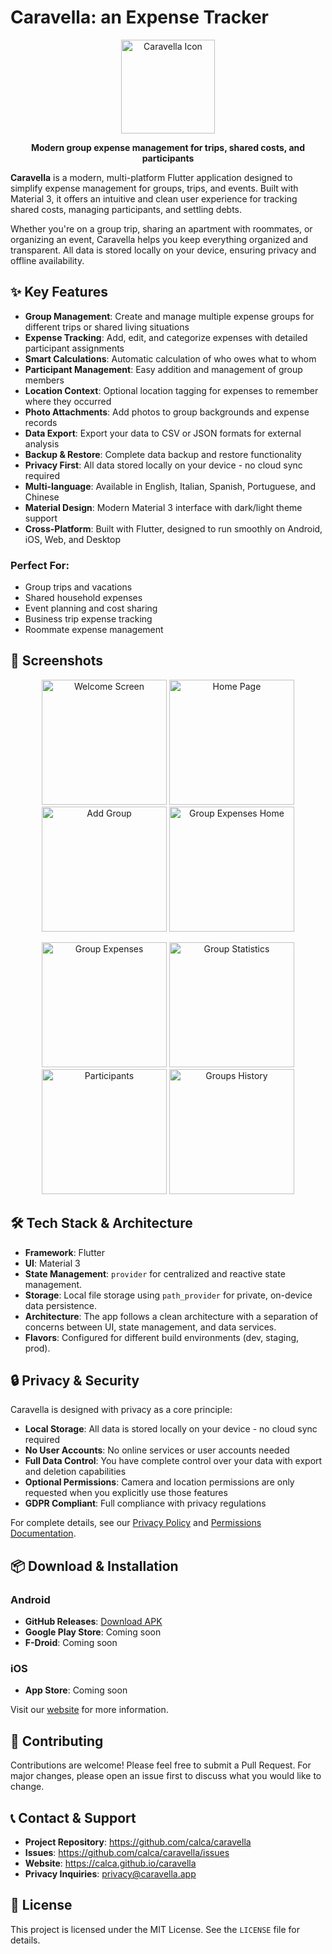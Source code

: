 # Caravella: an Expense Tracker

<p align="center">
  <img src="store/assets/caravella-icon-store.png" alt="Caravella Icon" width="150"/>
</p>

<p align="center">
  <strong>Modern group expense management for trips, shared costs, and participants</strong>
</p>

**Caravella** is a modern, multi-platform Flutter application designed to simplify expense management for groups, trips, and events. Built with Material 3, it offers an intuitive and clean user experience for tracking shared costs, managing participants, and settling debts.

Whether you're on a group trip, sharing an apartment with roommates, or organizing an event, Caravella helps you keep everything organized and transparent. All data is stored locally on your device, ensuring privacy and offline availability.

## ✨ Key Features

- **Group Management**: Create and manage multiple expense groups for different trips or shared living situations
- **Expense Tracking**: Add, edit, and categorize expenses with detailed participant assignments
- **Smart Calculations**: Automatic calculation of who owes what to whom
- **Participant Management**: Easy addition and management of group members
- **Location Context**: Optional location tagging for expenses to remember where they occurred
- **Photo Attachments**: Add photos to group backgrounds and expense records
- **Data Export**: Export your data to CSV or JSON formats for external analysis
- **Backup & Restore**: Complete data backup and restore functionality
- **Privacy First**: All data stored locally on your device - no cloud sync required
- **Multi-language**: Available in English, Italian, Spanish, Portuguese, and Chinese
- **Material Design**: Modern Material 3 interface with dark/light theme support
- **Cross-Platform**: Built with Flutter, designed to run smoothly on Android, iOS, Web, and Desktop

### Perfect For:
- Group trips and vacations
- Shared household expenses
- Event planning and cost sharing
- Business trip expense tracking
- Roommate expense management

## 📱 Screenshots

<p align="center">
  <img src="store/screenshot/01 - Welcome - EN.png" alt="Welcome Screen" width="200"/>
  <img src="store/screenshot/02 - HomePage.png" alt="Home Page" width="200"/>
  <img src="store/screenshot/03 - HomePage - Add.png" alt="Add Group" width="200"/>
  <img src="store/screenshot/04 - Group - Expenses - Home.png" alt="Group Expenses Home" width="200"/>
</p>

<p align="center">
  <img src="store/screenshot/05 - Group - Expenses.png" alt="Group Expenses" width="200"/>
  <img src="store/screenshot/06 - Group - Stats.png" alt="Group Statistics" width="200"/>
  <img src="store/screenshot/07 - Group - Partecipants.png" alt="Participants" width="200"/>
  <img src="store/screenshot/08 - Grops History.png" alt="Groups History" width="200"/>
</p>

## 🛠️ Tech Stack & Architecture

- **Framework**: Flutter
- **UI**: Material 3
- **State Management**: `provider` for centralized and reactive state management.
- **Storage**: Local file storage using `path_provider` for private, on-device data persistence.
- **Architecture**: The app follows a clean architecture with a separation of concerns between UI, state management, and data services.
- **Flavors**: Configured for different build environments (dev, staging, prod).

## 🔒 Privacy & Security

Caravella is designed with privacy as a core principle:

- **Local Storage**: All data is stored locally on your device - no cloud sync required
- **No User Accounts**: No online services or user accounts needed
- **Full Data Control**: You have complete control over your data with export and deletion capabilities
- **Optional Permissions**: Camera and location permissions are only requested when you explicitly use those features
- **GDPR Compliant**: Full compliance with privacy regulations

For complete details, see our [Privacy Policy](store/PRIVACY_POLICY.md) and [Permissions Documentation](store/permissions_documentation.md).

## 📦 Download & Installation

### Android
- **GitHub Releases**: [Download APK](https://github.com/calca/caravella/releases)
- **Google Play Store**: Coming soon
- **F-Droid**: Coming soon

### iOS
- **App Store**: Coming soon

Visit our [website](https://calca.github.io/caravella) for more information.

## 🤝 Contributing

Contributions are welcome! Please feel free to submit a Pull Request. For major changes, please open an issue first to discuss what you would like to change.

## 📞 Contact & Support

- **Project Repository**: https://github.com/calca/caravella
- **Issues**: https://github.com/calca/caravella/issues
- **Website**: https://calca.github.io/caravella
- **Privacy Inquiries**: privacy@caravella.app

## 📄 License

This project is licensed under the MIT License. See the `LICENSE` file for details.
